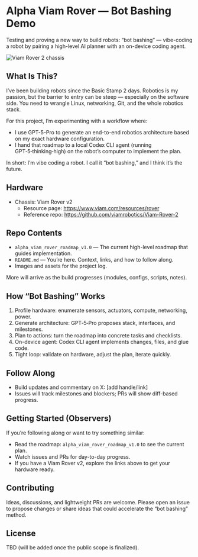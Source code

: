 # Alpha Viam Rover — Bot Bashing Demo

Testing and proving a new way to build robots: “bot bashing” — vibe-coding a robot by pairing a high-level AI planner with an on-device coding agent.

![Viam Rover 2 chassis](638e3de6e9575cf86a297fb7_viam-open-graph-image-rover%20copy.jpg)

## What Is This?
I’ve been building robots since the Basic Stamp 2 days. Robotics is my passion, but the barrier to entry can be steep — especially on the software side. You need to wrangle Linux, networking, Git, and the whole robotics stack.

For this project, I’m experimenting with a workflow where:
- I use GPT-5-Pro to generate an end-to-end robotics architecture based on my exact hardware configuration.
- I hand that roadmap to a local Codex CLI agent (running GPT‑5‑thinking‑high) on the robot’s computer to implement the plan.

In short: I’m vibe coding a robot. I call it “bot bashing,” and I think it’s the future.

## Hardware
- Chassis: Viam Rover v2
  - Resource page: https://www.viam.com/resources/rover
  - Reference repo: https://github.com/viamrobotics/Viam-Rover-2

## Repo Contents
- `alpha_viam_rover_roadmap_v1.0` — The current high-level roadmap that guides implementation.
- `README.md` — You’re here. Context, links, and how to follow along.
- Images and assets for the project log.

More will arrive as the build progresses (modules, configs, scripts, notes).

## How “Bot Bashing” Works
1. Profile hardware: enumerate sensors, actuators, compute, networking, power.
2. Generate architecture: GPT‑5‑Pro proposes stack, interfaces, and milestones.
3. Plan to actions: turn the roadmap into concrete tasks and checklists.
4. On-device agent: Codex CLI agent implements changes, files, and glue code.
5. Tight loop: validate on hardware, adjust the plan, iterate quickly.

## Follow Along
- Build updates and commentary on X: [add handle/link]
- Issues will track milestones and blockers; PRs will show diff-based progress.

## Getting Started (Observers)
If you’re following along or want to try something similar:
- Read the roadmap: `alpha_viam_rover_roadmap_v1.0` to see the current plan.
- Watch issues and PRs for day-to-day progress.
- If you have a Viam Rover v2, explore the links above to get your hardware ready.

## Contributing
Ideas, discussions, and lightweight PRs are welcome. Please open an issue to propose changes or share ideas that could accelerate the “bot bashing” method.

## License
TBD (will be added once the public scope is finalized).
